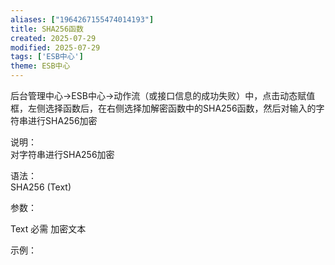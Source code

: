 ```yaml
---
aliases: ["1964267155474014193"]
title: SHA256函数
created: 2025-07-29
modified: 2025-07-29
tags: ['ESB中心']
theme: ESB中心
---
```


后台管理中心->ESB中心->动作流（或接口信息的成功失败）中，点击动态赋值框，左侧选择函数后，在右侧选择加解密函数中的SHA256函数，然后对输入的字符串进行SHA256加密

说明：  
对字符串进行SHA256加密  

语法：  
SHA256 (Text)  

参数：

Text 必需 加密文本

示例：